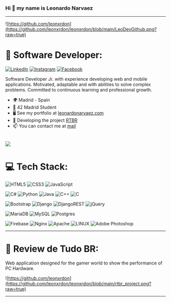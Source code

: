 ### Hi 👋 my name is Leonardo Narvaez
---

![https://github.com/leonxrdon](https://github.com/leonxrdon/leonxrdon/blob/main/LeoDevGithub.png?raw=true)
# 💫 Software Developer:
[![LinkedIn](https://img.shields.io/badge/LinkedIn-%230077B5.svg?logo=linkedin&logoColor=white)](https://linkedin.com/in/leonxrdo-narvaez)
[![Instagram](https://img.shields.io/badge/Instagram-%23E4405F.svg?logo=Instagram&logoColor=white)](https://instagram.com/leonxrdo.n) 
[![Facebook](https://img.shields.io/badge/facebook-%2331A8FF.svg?logo=facebook&logoColor=white)](https://facebook.com/leopxndxlml)


Software Developer Jr. with experience developing web and mobile applications. Motivated, adaptable and with abilities to solve complex problems. Committed to continuous learning and professional growth.
* 🌍 Madrid - Spain
* 🧠 42 Madrid Student
* 🖥️ See my portfolio at [leonardonarvaez.com](https://leonardonarvaez.com)
* 🔭 Developing the project [RTBR](https://rtbr.online)
* 📫 You can contact me at [mail](mailto:leonxrdo.n@gmail.com)

[![](https://visitcount.itsvg.in/api?id=leonxrdon&icon=0&color=0)](https://visitcount.itsvg.in)
---

# 💻 Tech Stack:
![HTML5](https://img.shields.io/badge/html5-%23E34F26.svg?style=plastic&logo=html5&logoColor=white) ![CSS3](https://img.shields.io/badge/css3-%231572B6.svg?style=plastic&logo=css3&logoColor=white)   ![JavaScript](https://img.shields.io/badge/javascript-%23323330.svg?style=plastic&logo=javascript&logoColor=%23F7DF1E)
 
 ![C#](https://img.shields.io/badge/c%23-%23239120.svg?style=plastic&logo=c-sharp&logoColor=white) ![Python](https://img.shields.io/badge/python-3670A0?style=plastic&logo=python&logoColor=ffdd54) ![Java](https://img.shields.io/badge/java-%23ED8B00.svg?style=plastic&logo=java&logoColor=white) ![C++](https://img.shields.io/badge/c++-%2300599C.svg?style=plastic&logo=c%2B%2B&logoColor=white) ![C](https://img.shields.io/badge/c-%2300599C.svg?style=plastic&logo=c&logoColor=white)

![Bootstrap](https://img.shields.io/badge/bootstrap-%23563D7C.svg?style=plastic&logo=bootstrap&logoColor=white) ![Django](https://img.shields.io/badge/django-%23092E20.svg?style=plastic&logo=django&logoColor=white) ![DjangoREST](https://img.shields.io/badge/DJANGO-REST-ff1709?style=plastic&logo=django&logoColor=white&color=ff1709&labelColor=gray) ![jQuery](https://img.shields.io/badge/jquery-%230769AD.svg?style=plastic&logo=jquery&logoColor=white)

![MariaDB](https://img.shields.io/badge/MariaDB-003545?style=plastic&logo=mariadb&logoColor=white) ![MySQL](https://img.shields.io/badge/mysql-%2300f.svg?style=plastic&logo=mysql&logoColor=white) ![Postgres](https://img.shields.io/badge/postgres-%23316192.svg?style=plastic&logo=postgresql&logoColor=white)
 
 ![Firebase](https://img.shields.io/badge/firebase-%23039BE5.svg?style=plastic&logo=firebase)  ![Nginx](https://img.shields.io/badge/nginx-%23009639.svg?style=plastic&logo=nginx&logoColor=white) ![Apache](https://img.shields.io/badge/apache-%23D42029.svg?style=plastic&logo=apache&logoColor=white)   ![LINUX](https://img.shields.io/badge/Linux-FCC624?style=plastic&logo=linux&logoColor=black) ![Adobe Photoshop](https://img.shields.io/badge/photoshop-%2331A8FF.svg?style=plastic&logo=adobephotoshop&logoColor=white)




---

# 🚀 Review de Tudo BR:
Web application designed for the gamer world to show the performance of PC Hardware.

![https://github.com/leonxrdon](https://github.com/leonxrdon/leonxrdon/blob/main/rtbr_project.png?raw=true)


---



